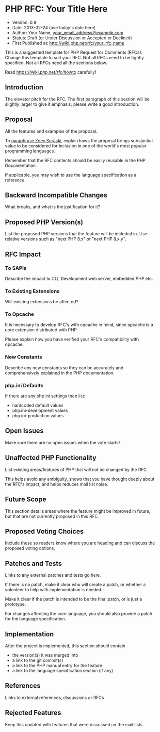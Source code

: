 # PHP RFC: Your Title Here 
  * Version: 0.9
  * Date: 2013-02-24 (use today's date here)
  * Author: Your Name, your_email_address@example.com
  * Status: Draft (or Under Discussion or Accepted or Declined)
  * First Published at: http://wiki.php.net/rfc/your_rfc_name

This is a suggested template for PHP Request for Comments (RFCs). Change this template to suit your RFC.  Not all RFCs need to be tightly specified.  Not all RFCs need all the sections below.

Read https://wiki.php.net/rfc/howto carefully!

## Introduction 
The elevator pitch for the RFC. The first paragraph of this section will be slightly larger to give it emphasis; please write a good introduction.

## Proposal 
All the features and examples of the proposal.

To [paraphrase Zeev Suraski](http://news.php.net/php.internals/66051), explain hows the proposal brings substantial value to be considered
for inclusion in one of the world's most popular programming languages.

Remember that the RFC contents should be easily reusable in the PHP Documentation.

If applicable, you may wish to use the language specification as a reference.

## Backward Incompatible Changes 
What breaks, and what is the justification for it?

## Proposed PHP Version(s) 
List the proposed PHP versions that the feature will be included in.  Use relative versions such as "next PHP 8.x" or "next PHP 8.x.y".

## RFC Impact 
### To SAPIs 
Describe the impact to CLI, Development web server, embedded PHP etc.

### To Existing Extensions 
Will existing extensions be affected?

### To Opcache 
It is necessary to develop RFC's with opcache in mind, since opcache is a core extension distributed with PHP.

Please explain how you have verified your RFC's compatibility with opcache.

### New Constants 
Describe any new constants so they can be accurately and comprehensively explained in the PHP documentation.

### php.ini Defaults 
If there are any php.ini settings then list:
  * hardcoded default values
  * php.ini-development values
  * php.ini-production values

## Open Issues 
Make sure there are no open issues when the vote starts!

## Unaffected PHP Functionality 
List existing areas/features of PHP that will not be changed by the RFC.

This helps avoid any ambiguity, shows that you have thought deeply about the RFC's impact, and helps reduces mail list noise.

## Future Scope 
This section details areas where the feature might be improved in future, but that are not currently proposed in this RFC.

## Proposed Voting Choices 
Include these so readers know where you are heading and can discuss the proposed voting options.

## Patches and Tests 
Links to any external patches and tests go here.

If there is no patch, make it clear who will create a patch, or whether a volunteer to help with implementation is needed.

Make it clear if the patch is intended to be the final patch, or is just a prototype.

For changes affecting the core language, you should also provide a patch for the language specification.

## Implementation 
After the project is implemented, this section should contain
  - the version(s) it was merged into
  - a link to the git commit(s)
  - a link to the PHP manual entry for the feature
  - a link to the language specification section (if any)

## References 
Links to external references, discussions or RFCs

## Rejected Features 
Keep this updated with features that were discussed on the mail lists.